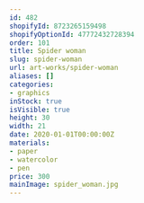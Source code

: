 ```yaml
---
id: 482
shopifyId: 8723265159498
shopifyOptionId: 47772432728394
order: 101
title: Spider woman
slug: spider-woman
url: art-works/spider-woman
aliases: []
categories:
- graphics
inStock: true
isVisible: true
height: 30
width: 21
date: 2020-01-01T00:00:00Z
materials:
- paper
- watercolor
- pen
price: 300
mainImage: spider_woman.jpg
---
```

